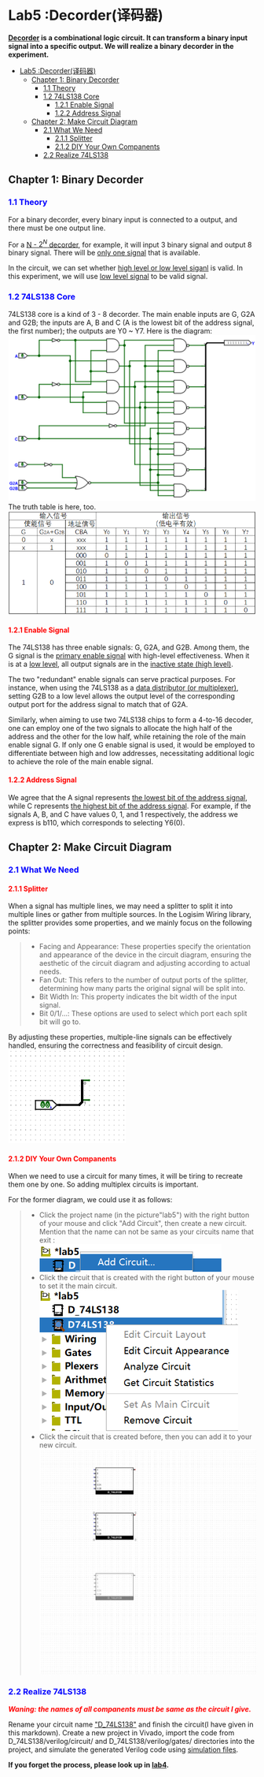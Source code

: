 # Lab5 :Decorder(译码器)
**<a href="https://en.wikipedia.org/wiki/Decoder">Decorder</a> is a combinational logic circuit. It can transform a binary input signal into a specific output. We will realize a binary decorder in the experiment.**

- [Lab5 :Decorder(译码器)](#lab5-decorder译码器)
  - [Chapter 1: Binary Decorder](#chapter-1-binary-decorder)
    - [1.1 Theory](#11-theory)
    - [1.2 74LS138 Core](#12-74ls138-core)
      - [1.2.1 Enable Signal](#121-enable-signal)
      - [1.2.2 Address Signal](#122-address-signal)
  - [Chapter 2: Make Circuit Diagram](#chapter-2-make-circuit-diagram)
    - [2.1 What We Need](#21-what-we-need)
      - [2.1.1 Splitter](#211-splitter)
      - [2.1.2 DIY Your Own Companents](#212-diy-your-own-companents)
    - [2.2 Realize 74LS138](#22-realize-74ls138)


## Chapter 1: Binary Decorder
### <font color=blue>1.1 Theory</font>
  For a binary decorder, every binary input is connected to a output, and there must be one output line.

  For a <u>N - $2^N$ decorder</u>, for example, it will input 3 binary signal and output 8 binary signal. There will be <u>only one signal</u> that is available.

  In the circuit, we can set whether <u>high level or low level siganl</u> is valid. In this experiment, we will use <u>low level signal</u> to be valid signal.

### <font color=blue>1.2 74LS138 Core</font>
  74LS138 core is a kind of 3 - 8 decorder. The main enable inputs are G, G2A and G2B; the inputs are A, B and C (A is the lowest bit of the address signal, the first number); the outputs are Y0 ~ Y7. Here is the diagram:
  <br />![alt text](D_74LS138_sch.png)<br />
  The truth table is here, too.
  <br />![alt text](truth_table.png)<br />

#### <font color=red>1.2.1 Enable Signal</font>
  The 74LS138 has three enable signals: G, G2A, and G2B. Among them, the G signal is the <u>primary enable signal</u> with high-level effectiveness. When it is at a <u>low level</u>, all output signals are in the <u>inactive state (high level)</u>.

  The two "redundant" enable signals can serve practical purposes. For instance, when using the 74LS138 as a <u>data distributor (or multiplexer)</u>, setting G2B to a low level allows the output level of the corresponding output port for the address signal to match that of G2A.

  Similarly, when aiming to use two 74LS138 chips to form a 4-to-16 decoder, one can employ one of the two signals to allocate the high half of the address and the other for the low half, while retaining the role of the main enable signal G. If only one G enable signal is used, it would be employed to differentiate between high and low addresses, necessitating additional logic to achieve the role of the main enable signal.

#### <font color=red>1.2.2 Address Signal</font>
  We agree that the A signal represents <u>the lowest bit of the address signal</u>, while C represents <u>the highest bit of the address signal</u>. For example, if the signals A, B, and C have values 0, 1, and 1 respectively, the address we express is b110, which corresponds to selecting Y6(0).

## Chapter 2: Make Circuit Diagram
### <font color=blue>2.1 What We Need</font>
#### <font color=red>2.1.1 Splitter</font>
  When a signal has multiple lines, we may need a splitter to split it into multiple lines or gather from multiple sources. In the Logisim Wiring library, the splitter provides some properties, and we mainly focus on the following points:

  > + Facing and Appearance: These properties specify the orientation and appearance of the device in the circuit diagram, ensuring the aesthetic of the circuit diagram and adjusting according to actual needs.
  > + Fan Out: This refers to the number of output ports of the splitter, determining how many parts the original signal will be split into.
  > + Bit Width In: This property indicates the bit width of the input signal.
  > + Bit 0/1/...: These options are used to select which port each split bit will go to.

  By adjusting these properties, multiple-line signals can be effectively handled, ensuring the correctness and feasibility of circuit design.
  <br />![alt text](image.png)<br />

#### <font color=red>2.1.2 DIY Your Own Companents</font>
  When we need to use a circuit for many times, it will be tiring to recreate them one by one. So adding multiplex circuits is important.

  For the former diagram, we could use it as follows:
  > + Click the project name (in the picture"lab5") with the right button of your mouse and click "Add Circuit", then create a new circuit. Mention that the name can not be same as your circuits name that exit :
  <br />![alt text](image-1.png) <br />
  > + Click the circuit that is created with the right button of your mouse to set it the main circuit.
  <br />![alt text](image-2.png)<br />
  > + Click the circuit that is created before, then you can add it to your new circuit.
  <br />![alt text](image-3.png)<br />

### <font color=blue>2.2 Realize 74LS138</font>

  ***<font color=red>Waning: the names of all companents must be same as the circuit I give.</font>***
  
  Rename your circuit name <u>"D_74LS138"</u> and finish the circuit(I have given in this markdown). Create a new project in Vivado, import the code from D_74LS138/verilog/circuit/ and D_74LS138/verilog/gates/ directories into the project, and simulate the generated Verilog code using [simulation files](D_74LS138_tb.v).

  **If you forget the process, please look up in [lab4](LogicAndComputerFundermental/lab4/Introduction.md).**
